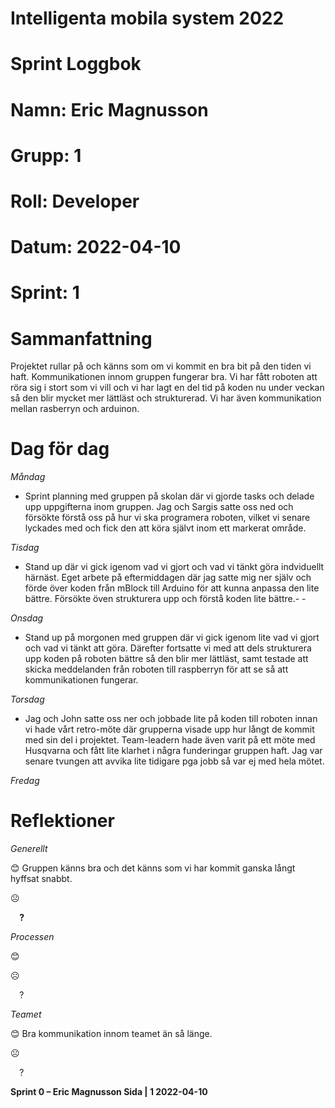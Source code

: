 #
# **Intelligenta mobila system 2022**
#
#
#
# **Sprint Loggbok**
# **Namn:	Eric Magnusson**
# **Grupp:	1**
# **Roll:	Developer**
# **Datum:	2022-04-10**
# **Sprint: 	1**
#
# **Sammanfattning**
Projektet rullar på och känns som om vi kommit en bra bit på den tiden vi haft. Kommunikationen innom gruppen fungerar bra. Vi har fått roboten att röra sig i stort som vi vill och vi har lagt en del tid på koden nu under veckan så den blir mycket mer lättläst och strukturerad. Vi har även kommunikation mellan rasberryn och arduinon.
# **Dag för dag**
*Måndag*

- Sprint planning med gruppen på skolan där vi gjorde tasks och delade upp uppgifterna inom gruppen. Jag och Sargis satte oss ned och försökte förstå oss på hur vi ska programera roboten, vilket vi senare lyckades med och fick den att köra självt inom ett markerat område.

*Tisdag*

- Stand up där vi gick igenom vad vi gjort och vad vi tänkt göra indviduellt härnäst. 
Eget arbete på eftermiddagen där jag satte mig ner själv och förde över koden från mBlock till Arduino för att kunna anpassa den lite bättre. Försökte öven strukturera upp och förstå koden lite bättre.-  -

*Onsdag*

- Stand up på morgonen med gruppen där vi gick igenom lite vad vi gjort och vad vi tänkt att göra. Därefter fortsatte vi med att dels strukturera upp koden på roboten bättre så den blir mer lättläst, samt testade att skicka meddelanden från roboten till raspberryn för att se så att kommunikationen fungerar.

*Torsdag*

- Jag och John satte oss ner och jobbade lite på koden till roboten innan vi hade vårt retro-möte där grupperna visade upp hur långt de kommit med sin del i projektet. Team-leadern hade även varit på ett möte med Husqvarna och fått lite klarhet i några funderingar gruppen haft. Jag var senare tvungen att avvika lite tidigare pga jobb så var ej med hela mötet. 

*Fredag*

# **Reflektioner** 
*Generellt*

😊	Gruppen känns bra och det känns som vi har kommit ganska långt hyffsat snabbt.

☹	

`  `**?**  	

*Processen*

😊	

☹	

`  `?	

*Teamet*

😊	Bra kommunikation innom teamet än så länge.

☹	

`  `?	

**Sprint 0 – Eric Magnusson	Sida | 1	2022-04-10**
